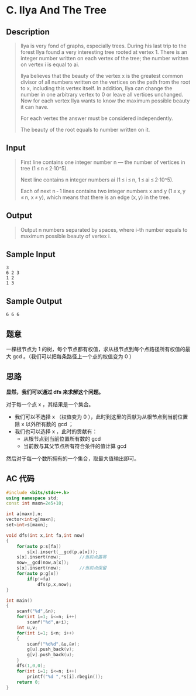 # C. Ilya And The Tree

## **Description**

> Ilya is very fond of graphs, especially trees. During his last trip to the forest Ilya found a very interesting tree rooted at vertex 1. There is an integer number written on each vertex of the tree; the number written on vertex i is equal to ai.
>
> Ilya believes that the beauty of the vertex x is the greatest common divisor of all numbers written on the vertices on the path from the root to x, including this vertex itself. In addition, Ilya can change the number in one arbitrary vertex to 0 or leave all vertices unchanged. Now for each vertex Ilya wants to know the maximum possible beauty it can have.
>
> For each vertex the answer must be considered independently.
>
> The beauty of the root equals to number written on it.



## **Input**

> First line contains one integer number n — the number of vertices in tree (1 ≤ n ≤ 2·10^5).
>
> Next line contains n integer numbers ai (1 ≤ i ≤ n, 1 ≤ ai ≤ 2·10^5).
>
> Each of next n - 1 lines contains two integer numbers x and y (1 ≤ x, y ≤ n, x ≠ y), which means that there is an edge (x, y) in the tree.



## **Output**

> Output n numbers separated by spaces, where i-th number equals to maximum possible beauty of vertex i.



## **Sample Input**

    3
    6 2 3
    1 2
    1 3



## **Sample Output**

    6 6 6 



## **题意**

一棵根节点为 1 的树，每个节点都有权值，求从根节点到每个点路径所有权值的最大 gcd 。（我们可以把每条路径上一个点的权值变为 0 ）



## **思路**

**显然，我们可以通过 dfs 来求解这个问题。**

对于每一个点 x ，其结果是一个集合。

- 我们可以不选择 x （权值变为 0 ），此时到这里的贡献为从根节点到当前位置除 x 以外所有数的 gcd ；
- 我们也可以选择 x ，此时的贡献有：
  - 从根节点到当前位置所有数的 gcd
  - 当前数与其父节点所有符合条件的值计算 gcd

然后对于每一个数所拥有的一个集合，取最大值输出即可。



## **AC 代码**

```cpp
#include <bits/stdc++.h>
using namespace std;
const int maxn=2e5+10;

int a[maxn],n;
vector<int>g[maxn];
set<int>s[maxn];

void dfs(int x,int fa,int now)
{
    for(auto p:s[fa])
        s[x].insert(__gcd(p,a[x]));
    s[x].insert(now);       //当前点置零
    now=__gcd(now,a[x]);
    s[x].insert(now);       //当前点保留
    for(auto p:g[x])
        if(p!=fa)
            dfs(p,x,now);
}

int main()
{
    scanf("%d",&n);
    for(int i=1; i<=n; i++)
        scanf("%d",a+i);
    int u,v;
    for(int i=1; i<n; i++)
    {
        scanf("%d%d",&u,&v);
        g[u].push_back(v);
        g[v].push_back(u);
    }
    dfs(1,0,0);
    for(int i=1; i<=n; i++)
        printf("%d ",*s[i].rbegin());
    return 0;
}
```

